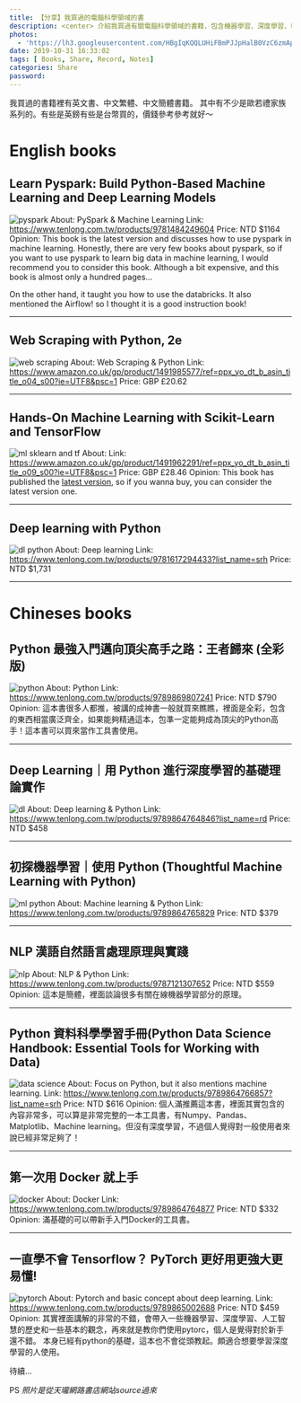 ```yaml
---
title: 【分享】我買過的電腦科學領域的書
description: <center> 介紹我買過有關電腦科學領域的書籍，包含機器學習、深度學習、Python等等。</center>
photos:
  - 'https://lh3.googleusercontent.com/HBgIqKQQLUHiFBmPJJpHalB0VzC6zmApdSnzgQ-bPPhQFdRJAMDoyKRiRY3HwV-xSgFD2O_nZKxQzlKPZ4zA0I8-bFw86zDLmGwe3BVus5gmsPDBIuVgOKezxSgmFjoMaAi7drECtmdRM4AQ0_JsNhsct_Ya_nMibeZIq4B4p-X0knU5oy_GzobB7elXGu6zJFhh3lvgswLolwuDFB-bz4sJ6NIEnteuIdVVukFimBO7M5NBMa2Th6HRhCGCV15NSt6ANWekalx9RT2z41JxjeuIZs9JeuCM8nA3qLK35HVwX6UjRAoiuRhTVtP5J0JGF_smAcl1R8srO1Au9433jFEzxPi7ECF-lhIqDC9E63a27qAHALbWgmaC2ZYd64yYDTMGCW0sdlPkk3d-KeMAKQ0ebWYcAQbgs6juK5PdO5QaWqeNKAN3svOzVZvX7iK6yi4KIJ-n3DX-vrq3NQIi9iFrtStvJWe-ij4X0M_DIRG5Fx-Sns1_j-MMSx19oVYW13BF580eqfe-pETLhptzAgBDJtvjk3A08Tp_h_2Xn49IDhw28su12KFuGGimEdMmyi2KmMHKK0-LGgWM1nBXxXTnR3wss--T-EGMmFu3Dp3MW7UBTztd2dZeUZyWpY2I1SUaPZ-2uQizLzVsTZ0tqhF317_sqf30lbVOP7FUrNBmrB1DDhmxZpjuykJ7ttLOMcXSZtNbhjyjDZVvIpfocYxfemqzhrW-I9zZ5adBj8gyb7WVzw=w2044-h1534-no'
date: 2019-10-31 16:33:02
tags: [ Books, Share, Record, Notes]
categories: Share
password:
---
```

我買過的書籍裡有英文書、中文繁體、中文簡體書籍。
其中有不少是歐若禮家族系列的。有些是英鎊有些是台幣買的，價錢參考參考就好～

# English books
## Learn Pyspark: Build Python-Based Machine Learning and Deep Learning Models
![pyspark](https://cf-assets2.tenlong.com.tw/products/images/000/134/136/original/41CYVgsOnIL._SX331_BO1_204_203_200_.jpg?1568689014)
About: PySpark & Machine Learning
Link: https://www.tenlong.com.tw/products/9781484249604
Price: NTD $1164
Opinion: This book is the latest version and discusses how to use pyspark in machine learning. Honestly, there are very few books about pyspark, so if you want to use pyspark to learn big data in machine learning, I would recommend you to consider this book. Although a bit expensive, and this book is almost only a hundred pages...

On the other hand, it taught you how to use the databricks. It also mentioned the Airflow! so I thought it is a good instruction book!

---
## Web Scraping with Python, 2e
![web scraping](https://cf-assets2.tenlong.com.tw/products/images/000/118/106/original/51JJIXKJmvL.jpg?1525774118)
About: Web Scraping & Python
Link: https://www.amazon.co.uk/gp/product/1491985577/ref=ppx_yo_dt_b_asin_title_o04_s00?ie=UTF8&psc=1
Price: GBP £20.62

---
## Hands-On Machine Learning with Scikit-Learn and TensorFlow
![ml sklearn and tf](https://cf-assets2.tenlong.com.tw/products/images/000/105/709/original/51BKMchWqnL.jpg?1552040302)
About:
Link: https://www.amazon.co.uk/gp/product/1491962291/ref=ppx_yo_dt_b_asin_title_o09_s00?ie=UTF8&psc=1
Price: GBP £28.46
Opinion: This book has published the [latest version](https://www.tenlong.com.tw/products/9781492032649?list_name=srh), so if you wanna buy, you can consider the latest version one.

---
## Deep learning with Python
![dl python](https://cf-assets2.tenlong.com.tw/products/images/000/110/466/original/41kxrQD7R_L.jpg?1549080245)
About: Deep learning
Link: https://www.tenlong.com.tw/products/9781617294433?list_name=srh
Price: NTD $1,731

---
# Chineses books
## Python 最強入門邁向頂尖高手之路：王者歸來 (全彩版)
![python](https://cf-assets2.tenlong.com.tw/products/images/000/138/330/original/DM1915_3D_220x300_%E5%A4%A9%E7%93%8F.jpg?1563439886)
About: Python
Link: https://www.tenlong.com.tw/products/9789869807241
Price: NTD $790
Opinion: 這本書很多人都推，被講的成神書一般就買來瞧瞧，裡面是全彩，包含的東西相當廣泛齊全，如果能夠精通這本，包準一定能夠成為頂尖的Python高手！這本書可以買來當作工具書使用。

---
## Deep Learning｜用 Python 進行深度學習的基礎理論實作
![dl](https://cf-assets2.tenlong.com.tw/products/images/000/109/549/original/A523.jpg?1525539712)
About: Deep learning & Python
Link: https://www.tenlong.com.tw/products/9789864764846?list_name=rd
Price: NTD $458

---
## 初探機器學習｜使用 Python (Thoughtful Machine Learning with Python)
![ml python](https://cf-assets2.tenlong.com.tw/products/images/000/110/024/original/A532.jpg?1525539884)
About: Machine learning & Python
Link: https://www.tenlong.com.tw/products/9789864765829
Price: NTD $379

---
## NLP 漢語自然語言處理原理與實踐
![nlp](https://cf-assets2.tenlong.com.tw/products/images/000/104/893/original/41CPsqSCHqL.jpg?1525538616)
About: NLP & Python
Link: https://www.tenlong.com.tw/products/9787121307652
Price: NTD $559
Opinion: 這本是簡體，裡面談論很多有關在線機器學習部分的原理。

---
## Python 資料科學學習手冊(Python Data Science Handbook: Essential Tools for Working with Data)
![data science](https://cf-assets2.tenlong.com.tw/products/images/000/113/037/original/A529.jpg?1525540515)
About: Focus on Python, but it also mentions machine learning.
Link: https://www.tenlong.com.tw/products/9789864766857?list_name=srh
Price: NTD $616
Opinion: 個人滿推薦這本書，裡面其實包含的內容非常多，可以算是非常完整的一本工具書，有Numpy、Pandas、Matplotlib、Machine learning。但沒有深度學習，不過個人覺得對一般使用者來說已經非常足夠了！

---
## 第一次用 Docker 就上手
![docker](https://cf-assets2.tenlong.com.tw/products/images/000/109/717/original/ACA023400.jpg?1525539793)
About: Docker
Link: https://www.tenlong.com.tw/products/9789864764877
Price: NTD $332
Opinion: 滿基礎的可以帶新手入門Docker的工具書。

---
## 一直學不會 Tensorflow？ PyTorch 更好用更強大更易懂!
![pytorch](https://cf-assets2.tenlong.com.tw/products/images/000/124/587/original/XB1832_RGB.jpg?1537870109)
About: Pytorch and basic concept about deep learning.
Link: https://www.tenlong.com.tw/products/9789865002688
Price: NTD $459
Opinion: 其實裡面講解的非常的不錯，會帶入一些機器學習、深度學習、人工智慧的歷史和一些基本的觀念，再來就是教你們使用pytorc，個人是覺得對於新手還不錯。
本身已經有python的基礎，這本也不會從頭教起。頗適合想要學習深度學習的人使用。


待續...

PS
*照片是從天瓏網路書店網站source過來*
